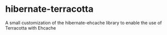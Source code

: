 # hibernate-terracotta
A small customization of the hibernate-ehcache library to enable the use of Terracotta with Ehcache
